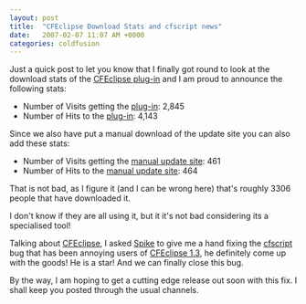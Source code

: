 ```yaml
---
layout: post
title:  "CFEclipse Download Stats and cfscript news"
date:   2007-02-07 11:07 AM +0000
categories: coldfusion
---
```

Just a quick post to let you know that I finally got round to look at the download stats of the <a href="http://www.cfeclipse.org/index.cfm?event=page&amp;page=download">CFEclipse plug-in</a> and I am proud to announce the following stats:
<ul>
<li>Number of Visits getting the <a href="http://www.cfeclipse.org/index.cfm?event=page&amp;page=download">plug-in</a>: 2,845

<li>Number of Hits to the <a href="http://www.cfeclipse.org/index.cfm?event=page&amp;page=download">plug-in</a>: 4,143
</ul>


Since we also have put a manual download of the update site you can also add these stats:
<ul>
<li>Number of Visits getting the <a href="http://www.cfeclipse.org/nightly/cfeclipse_1_3.zip">manual update site</a>: 461

<li>Number of Hits to the <a href="http://www.cfeclipse.org/nightly/cfeclipse_1_3.zip">manual update site</a>: 464
</ul>



That is not bad, as I figure it (and I can be wrong here) that's roughly 3306 people that have downloaded it.

I don't know if they are all using it, but it it's not bad considering its a specialised tool!

Talking about <a href="http://www.cfeclipse.org/index.cfm?event=page&amp;page=download">CFEclipse</a>, I asked <a href="http://www.spike.org.uk/blog/index.cfm">Spike</a> to give me a hand fixing the <a href="http://trac.cfeclipse.org/cfeclipse/ticket/172">cfscript</a> bug that has been annoying users of <a href="http://www.cfeclipse.org/index.cfm?event=page&amp;page=download">CFEclipse 1.3</a>, he definitely come up with the goods! He is a star! And we can finally close this bug.

By the way, I am hoping to get a cutting edge release out soon with this fix. I shall keep you posted through the usual channels.
